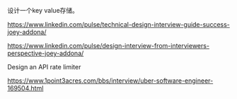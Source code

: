 设计一个key value存储。





https://www.linkedin.com/pulse/technical-design-interview-guide-success-joey-addona/

https://www.linkedin.com/pulse/design-interview-from-interviewers-perspective-joey-addona/





 Design an API rate limiter 

https://www.1point3acres.com/bbs/interview/uber-software-engineer-169504.html